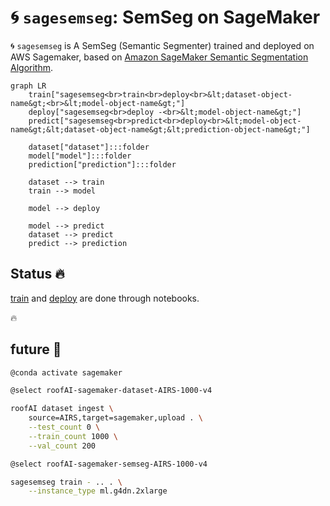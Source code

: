 # 🌀 `sagesemseg`: SemSeg on SageMaker

🌀 `sagesemseg` is A SemSeg (Semantic Segmenter) trained and deployed on AWS Sagemaker, based on [Amazon SageMaker Semantic Segmentation Algorithm](https://github.com/aws/amazon-sagemaker-examples/blob/main/introduction_to_amazon_algorithms/semantic_segmentation_pascalvoc/semantic_segmentation_pascalvoc.ipynb).


```mermaid
graph LR
    train["sagesemseg<br>train<br>deploy<br>&lt;dataset-object-name&gt;<br>&lt;model-object-name&gt;"]
    deploy["sagesemseg<br>deploy -<br>&lt;model-object-name&gt;"]
    predict["sagesemseg<br>predict<br>deploy<br>&lt;model-object-name&gt;&lt;dataset-object-name&gt;&lt;prediction-object-name&gt;"]

    dataset["dataset"]:::folder
    model["model"]:::folder
    prediction["prediction"]:::folder

    dataset --> train
    train --> model

    model --> deploy

    model --> predict
    dataset --> predict
    predict --> prediction
```

## Status 🔥

[train](../../notebooks/sagesemseg/semantic_segmentation_pascalvoc-v9-train.ipynb) and [deploy](../../notebooks/sagesemseg/semantic_segmentation_pascalvoc-v9-deploy.ipynb) are done through notebooks.


🔥

## future 🚧

```bash
@conda activate sagemaker

@select roofAI-sagemaker-dataset-AIRS-1000-v4

roofAI dataset ingest \
    source=AIRS,target=sagemaker,upload . \
    --test_count 0 \
    --train_count 1000 \
    --val_count 200

@select roofAI-sagemaker-semseg-AIRS-1000-v4

sagesemseg train - .. . \
    --instance_type ml.g4dn.2xlarge
```